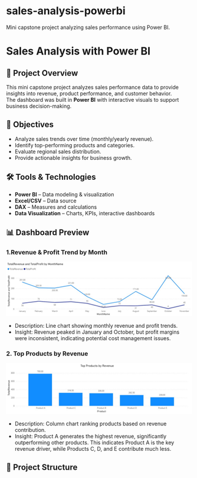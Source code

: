 # sales-analysis-powerbi
Mini capstone project analyzing sales performance using Power BI.
# Sales Analysis with Power BI

## 📌 Project Overview
This mini capstone project analyzes sales performance data to provide insights into revenue, product performance, and customer behavior.  
The dashboard was built in **Power BI** with interactive visuals to support business decision-making.

## 🎯 Objectives
- Analyze sales trends over time (monthly/yearly revenue).
- Identify top-performing products and categories.
- Evaluate regional sales distribution.
- Provide actionable insights for business growth.

## 🛠️ Tools & Technologies
- **Power BI** – Data modeling & visualization
- **Excel/CSV** – Data source
- **DAX** – Measures and calculations
- **Data Visualization** – Charts, KPIs, interactive dashboards

## 📊 Dashboard Preview

### 1.Revenue & Profit Trend by Month
![Revenue and Profit by Month](./images/Revenue&Profit_byMonth.jpg)
- Description: Line chart showing monthly revenue and profit trends.
- Insight: Revenue peaked in January and October, but profit margins were inconsistent, indicating potential cost management issues.

### 2. Top Products by Revenue
![Top Products by Revenue](./images/Top_Products_by_Revenue.jpg)
- Description: Column chart ranking products based on revenue contribution.
- Insight: Product A generates the highest revenue, significantly outperforming other products. This indicates Product A is the key revenue driver, while Products C, D, and E contribute much less.

## 📂 Project Structure

